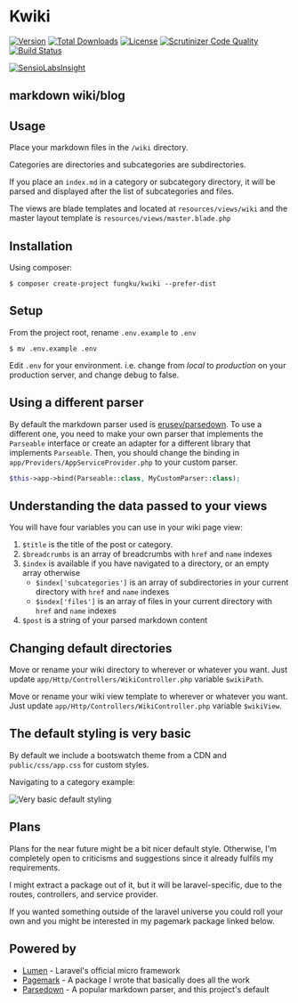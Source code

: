 # Kwiki

[![Version](https://img.shields.io/packagist/v/fungku/kwiki.svg?style=flat-square)](https://packagist.org/packages/fungku/kwiki)
 [![Total Downloads](https://img.shields.io/packagist/dt/fungku/kwiki.svg?style=flat-square)](https://packagist.org/packages/fungku/kwiki)
 [![License](https://img.shields.io/packagist/l/fungku/kwiki.svg?style=flat-square)](https://packagist.org/packages/fungku/kwiki)
 [![Scrutinizer Code Quality](https://img.shields.io/scrutinizer/g/fungku/kwiki.svg?style=flat-square)](https://scrutinizer-ci.com/g/fungku/kwiki/?branch=master)
 [![Build Status](https://img.shields.io/travis/fungku/kwiki.svg?style=flat-square)](https://travis-ci.org/fungku/kwiki)

 [![SensioLabsInsight](https://insight.sensiolabs.com/projects/7ccb3b35-051a-4026-b618-d2b8dd1da64c/big.png)](https://insight.sensiolabs.com/projects/7ccb3b35-051a-4026-b618-d2b8dd1da64c)

## markdown wiki/blog

## Usage

Place your markdown files in the `/wiki` directory.

Categories are directories and subcategories are subdirectories.

If you place an `index.md` in a category or subcategory directory, it will be parsed and displayed after the list of
subcategories and files.

The views are blade templates and located at `resources/views/wiki` and the master layout template is
`resources/views/master.blade.php`

## Installation

Using composer:

```
$ composer create-project fungku/kwiki --prefer-dist
```

## Setup

From the project root, rename `.env.example` to `.env`

```
$ mv .env.example .env
```

Edit `.env` for your environment. i.e. change from *local* to *production* on your production server, and change
debug to false.

## Using a different parser

By default the markdown parser used is [erusev/parsedown](https://github.com/erusev/parsedown). To use a different one,
you need to make your own parser that implements the `Parseable` interface or create an adapter for a different library
that implements `Parseable`. Then, you should change the binding in
`app/Providers/AppServiceProvider.php` to your custom parser.

```php
$this->app->bind(Parseable::class, MyCustomParser::class);
```

## Understanding the data passed to your views

You will have four variables you can use in your wiki page view:

1. `$title` is the title of the post or category.
1. `$breadcrumbs` is an array of breadcrumbs with `href` and `name` indexes
2. `$index` is available if you have navigated to a directory, or an empty array otherwise
    - `$index['subcategories']` is an array of subdirectories in your current directory with `href` and `name` indexes
    - `$index['files']` is an array of files in your current directory with `href` and `name` indexes
3. `$post` is a string of your parsed markdown content

## Changing default directories

Move or rename your wiki directory to wherever or whatever you want. Just update `app/Http/Controllers/WikiController.php`
variable `$wikiPath`.

Move or rename your wiki view template to wherever or whatever you want. Just update `app/Http/Controllers/WikiController.php`
variable `$wikiView`.

## The default styling is very basic

By default we include a bootswatch theme from a CDN and `public/css/app.css` for custom styles.

Navigating to a category example:

![Very basic default styling](https://s3.amazonaws.com/fungku/kwiki/fungku-kwiki-category.png)

## Plans

Plans for the near future might be a bit nicer default style. Otherwise, I'm completely open to criticisms and suggestions since it already fulfils my requirements.

I might extract a package out of it, but it will be laravel-specific, due to the routes, controllers, and service provider.

If you wanted something outside of the laravel universe you could roll your own and you might be interested in my pagemark package linked below.

## Powered by

- [Lumen](https://github.com/laravel/lumen) - Laravel's official micro framework
- [Pagemark](https://github.com/ryanwinchester/pagemark) - A package I wrote that basically does all the work
- [Parsedown](https://github.com/erusev/parsedown) - A popular markdown parser, and this project's default
